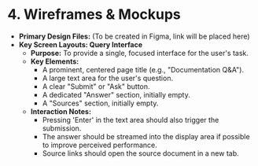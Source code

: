 # **4. Wireframes & Mockups**

* **Primary Design Files:** (To be created in Figma, link will be placed here)
* **Key Screen Layouts: Query Interface**
  * **Purpose:** To provide a single, focused interface for the user's task.
  * **Key Elements:**
    * A prominent, centered page title (e.g., "Documentation Q\&A").
    * A large text area for the user's question.
    * A clear "Submit" or "Ask" button.
    * A dedicated "Answer" section, initially empty.
    * A "Sources" section, initially empty.
  * **Interaction Notes:**
    * Pressing 'Enter' in the text area should also trigger the submission.
    * The answer should be streamed into the display area if possible to improve perceived performance.
    * Source links should open the source document in a new tab.
